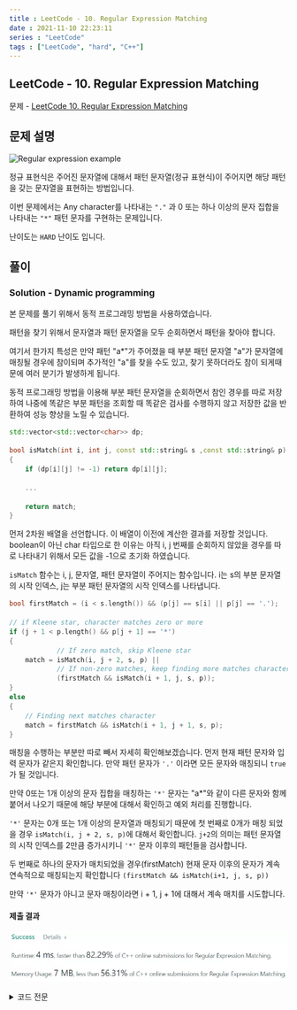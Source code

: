 ```yaml
---
title : LeetCode - 10. Regular Expression Matching
date : 2021-11-10 22:23:11
series : "LeetCode"
tags : ["LeetCode", "hard", "C++"]
---
```


## LeetCode - 10. Regular Expression Matching
문제 - [LeetCode 10. Regular Expression Matching](https://leetcode.com/problems/regular-expression-matching/)

## 문제 설명
![Regular expression example](https://resources.jetbrains.com/help/img/idea/2021.2/rm_tips_check_reg_exp.png)

정규 표현식은 주어진 문자열에 대해서 패턴 문자열(정규 표현식)이 주어지면 해당 패턴을 갖는 문자열을 표현하는 방법입니다.

이번 문제에서는 Any character를 나타내는 `"."` 과 0 또는 하나 이상의 문자 집합을 나타내는 `"*"` 패턴 문자를 구현하는 문제입니다.

난이도는 `HARD` 난이도 입니다.

## 풀이
### Solution - Dynamic programming
본 문제를 풀기 위해서 동적 프로그래밍 방법을 사용하였습니다.

패턴을 찾기 위해서 문자열과 패턴 문자열을 모두 순회하면서 패턴을 찾아야 합니다.

여기서 한가지 특성은 만약 패턴 "a*"가 주어졌을 때 부분 패턴 문자열 "a"가 문자열에 매칭될 경우에 참이되며 추가적인 "a"를 찾을 수도 있고, 찾기 못하더라도 참이 되게때문에 여러 분기가 발생하게 됩니다.

동적 프로그래밍 방법을 이용해 부분 패턴 문자열을 순회하면서 참인 경우를 따로 저장하여 나중에 똑같은 부분 패턴을 조회할 때 똑같은 검사를 수행하지 않고 저장한 값을 반환하여 성능 향상을 노릴 수 있습니다.

```cpp
std::vector<std::vector<char>> dp;

bool isMatch(int i, int j, const std::string& s ,const std::string& p)
{
    if (dp[i][j] != -1) return dp[i][j];

    ...

    return match;
}
```

먼저 2차원 배열을 선언합니다. 이 배열이 이전에 계산한 결과를 저장할 것입니다. boolean이 아닌 char 타입으로 한 이유는 아직 i, j 번째를 순회하지 않았을 경우를 따로 나타내기 위해서 모든 값을 -1으로 초기화 하였습니다.

`isMatch` 함수는 i, j, 문자열, 패턴 문자열이 주어지는 함수입니다. i는 s의 부분 문자열의 시작 인덱스, j는 부분 패턴 문자열의 시작 인덱스를 나타냅니다.

```cpp
bool firstMatch = (i < s.length()) && (p[j] == s[i] || p[j] == '.');

// if Kleene star, character matches zero or more
if (j + 1 < p.length() && p[j + 1] == '*')
{
            // If zero match, skip Kleene star
    match = isMatch(i, j + 2, s, p) || 
            // If non-zero matches, keep finding more matches character
            (firstMatch && isMatch(i + 1, j, s, p));
}
else
{
    // Finding next matches character
    match = firstMatch && isMatch(i + 1, j + 1, s, p);
}
```

매칭을 수행하는 부분만 따로 빼서 자세히 확인해보겠습니다. 먼저 현재 패턴 문자와 입력 문자가 같은지 확인합니다. 만약 패턴 문자가 `'.'` 이라면 모든 문자와 매칭되니 `true`가 될 것입니다.

만약 0또는 1개 이상의 문자 집합을 매칭하는 `'*'` 문자는 "a*"와 같이 다른 문자와 함께 붙어서 나오기 때문에 해당 부분에 대해서 확인하고 예외 처리를 진행합니다.

`'*'` 문자는 0개 또는 1개 이상의 문자열과 매칭되기 때문에 첫 번째로 0개가 매칭 되었을 경우 `isMatch(i, j + 2, s, p)`에 대해서 확인합니다. `j+2`의 의미는 패턴 문자열의 시작 인덱스를 2만큼 증가시키니 `'*'` 문자 이후의 패턴들을 검사합니다.

두 번째로 하나의 문자가 매치되었을 경우(firstMatch) 현재 문자 이후의 문자가 계속 연속적으로 매칭되는지 확인합니다 `(firstMatch && isMatch(i+1, j, s, p))`

만약 `'*'` 문자가 아니고 문자 매칭이라면 i + 1, j + 1에 대해서 계속 매치를 시도합니다.

#### 제출 결과
![Solution 1 result](./images/10/result.webp)

<details>
<summary>코드 전문</summary>
    
```cpp
#include <string>
#include <vector>

class Solution 
{
public:
    bool isMatch(std::string s, std::string p) 
    {
        std::vector<std::vector<char>> tmp(s.size() + 1, std::vector<char>(p.size() + 1, -1));
        dp.swap(tmp);

        return isMatch(0, 0, s, p);
    }

private:
    std::vector<std::vector<char>> dp;

    bool isMatch(int i, int j, const std::string& s ,const std::string& p)
    {
        if (dp[i][j] != -1) return dp[i][j];

        char match = -1;

        // If no more patterns
        if (j == p.length())
        {
            // True when no more string, If string does not empty, False
            match = (i == s.length());
        }
        else 
        {
            bool firstMatch = (i < s.length()) && (p[j] == s[i] || p[j] == '.');

            // if Kleene star, character matches zero or more
            if (j + 1 < p.length() && p[j + 1] == '*')
            {
                        // If zero match, skip Kleene star
                match = isMatch(i, j + 2, s, p) || 
                        // If non-zero matches, keep finding more matches character
                        (firstMatch && isMatch(i + 1, j, s, p));
            }
            // 
            else
            {
                // Finding next matches character
                match = firstMatch && isMatch(i + 1, j + 1, s, p);
            }
        }

        dp[i][j] = match;

        return match;
    }
};
```

</details>
